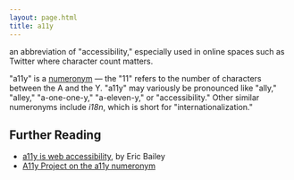 ```yaml
---
layout: page.html
title: a11y
---
```


an abbreviation of "accessibility," especially used in online spaces such as Twitter where character count matters.

"a11y" is a [numeronym](https://en.wikipedia.org/wiki/Numeronym) — the "11" refers to the number of characters between the A and the Y. "a11y" may variously be pronounced like "ally," "alley," "a-one-one-y," "a-eleven-y," or "accessibility." Other similar numeronyms include _i18n_, which is short for "internationalization."

## Further Reading

- [a11y is web accessibility](https://ericwbailey.design/writing/a11y-is-web-accessibility/), by Eric Bailey
- [A11y Project on the a11y numeronym](https://www.a11yproject.com/about/)